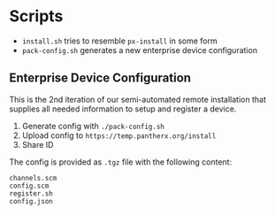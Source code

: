 # Scripts

- `install.sh` tries to resemble `px-install` in some form
- `pack-config.sh` generates a new enterprise device configuration

## Enterprise Device Configuration

This is the 2nd iteration of our semi-automated remote installation that supplies all needed information to setup and register a device.

1. Generate config with `./pack-config.sh`
2. Upload config to `https://temp.pantherx.org/install`
3. Share ID

The config is provided as `.tgz` file with the following content:

```
channels.scm
config.scm
register.sh
config.json
```
